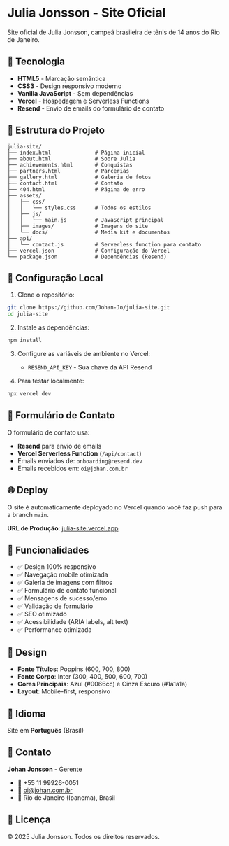 # Julia Jonsson - Site Oficial

Site oficial de Julia Jonsson, campeã brasileira de tênis de 14 anos do Rio de Janeiro.

## 🚀 Tecnologia

- **HTML5** - Marcação semântica
- **CSS3** - Design responsivo moderno
- **Vanilla JavaScript** - Sem dependências
- **Vercel** - Hospedagem e Serverless Functions
- **Resend** - Envio de emails do formulário de contato

## 📁 Estrutura do Projeto

```
julia-site/
├── index.html              # Página inicial
├── about.html              # Sobre Julia
├── achievements.html       # Conquistas
├── partners.html           # Parcerias
├── gallery.html            # Galeria de fotos
├── contact.html            # Contato
├── 404.html                # Página de erro
├── assets/
│   ├── css/
│   │   └── styles.css      # Todos os estilos
│   ├── js/
│   │   └── main.js         # JavaScript principal
│   ├── images/             # Imagens do site
│   └── docs/               # Media kit e documentos
├── api/
│   └── contact.js          # Serverless function para contato
├── vercel.json             # Configuração do Vercel
└── package.json            # Dependências (Resend)
```

## 🔧 Configuração Local

1. Clone o repositório:
```bash
git clone https://github.com/Johan-Jo/julia-site.git
cd julia-site
```

2. Instale as dependências:
```bash
npm install
```

3. Configure as variáveis de ambiente no Vercel:
   - `RESEND_API_KEY` - Sua chave da API Resend

4. Para testar localmente:
```bash
npx vercel dev
```

## 📧 Formulário de Contato

O formulário de contato usa:
- **Resend** para envio de emails
- **Vercel Serverless Function** (`/api/contact`)
- Emails enviados de: `onboarding@resend.dev`
- Emails recebidos em: `oi@johan.com.br`

## 🌐 Deploy

O site é automaticamente deployado no Vercel quando você faz push para a branch `main`.

**URL de Produção**: [julia-site.vercel.app](https://julia-site-du3zlzhfa-johans-projects-4b909657.vercel.app)

## 📱 Funcionalidades

- ✅ Design 100% responsivo
- ✅ Navegação mobile otimizada
- ✅ Galeria de imagens com filtros
- ✅ Formulário de contato funcional
- ✅ Mensagens de sucesso/erro
- ✅ Validação de formulário
- ✅ SEO otimizado
- ✅ Acessibilidade (ARIA labels, alt text)
- ✅ Performance otimizada

## 🎨 Design

- **Fonte Títulos**: Poppins (600, 700, 800)
- **Fonte Corpo**: Inter (300, 400, 500, 600, 700)
- **Cores Principais**: Azul (#0066cc) e Cinza Escuro (#1a1a1a)
- **Layout**: Mobile-first, responsivo

## 📄 Idioma

Site em **Português** (Brasil)

## 👥 Contato

**Johan Jonsson** - Gerente
- 📱 +55 11 99926-0051
- 📧 oi@johan.com.br
- 📍 Rio de Janeiro (Ipanema), Brasil

## 📝 Licença

© 2025 Julia Jonsson. Todos os direitos reservados.
